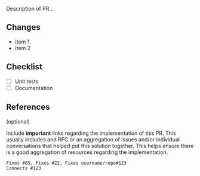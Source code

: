 Description of PR...

## Changes

- Item 1
- Item 2

## Checklist

- [ ] Unit tests
- [ ] Documentation

## References

(optional)

Include **important** links regarding the implementation of this PR.
This usually includes and RFC or an aggregation of issues and/or individual conversations
that helped put this solution together. This helps ensure there is a good aggregation
of resources regarding the implementation.

```text
Fixes #85, Fixes #22, Fixes username/repo#123
Connects #123
```
